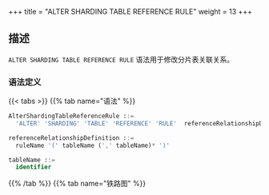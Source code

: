 +++
title = "ALTER SHARDING TABLE REFERENCE RULE"
weight = 13
+++

## 描述

`ALTER SHARDING TABLE REFERENCE RULE` 语法用于修改分片表关联关系。

### 语法定义

{{< tabs >}}
{{% tab name="语法" %}}
```sql
AlterShardingTableReferenceRule ::=
  'ALTER' 'SHARDING' 'TABLE' 'REFERENCE' 'RULE'  referenceRelationshipDefinition  (',' referenceRelationshipDefinition)*

referenceRelationshipDefinition ::=
  ruleName '(' tableName (',' tableName)* ')'

tableName ::=
  identifier
```
{{% /tab %}}
{{% tab name="铁路图" %}}
<iframe frameborder="0" name="diagram" id="diagram" width="100%" height="100%"></iframe>
{{% /tab %}}
{{< /tabs >}}

### 补充说明

- 一张分片表只能具有一个关联关系；
- 关联的分片表应分布在相同的存储单元，并且分片个数相同。例如 `ds_${0..1}.t_order_${0..1}` 与 `ds_${0..1}.t_order_item_${0..1}`；
- 关联的分片表应使用一致的分片算法。例如 `t_order_${order_id % 2}` 与 `t_order_item_${order_item_id % 2}`；

### 示例

#### 1.修改关联关系

```sql
ALTER SHARDING TABLE REFERENCE RULE ref_0 (t_order,t_order_item);
```

#### 2.修改多个关联关系

```sql
ALTER SHARDING TABLE REFERENCE RULE ref_0 (t_order,t_order_item), ref_1 (t_product,t_product_item);
```

### 保留字

`ALTER`、`SHARDING`、`TABLE`、`REFERENCE`、`RULE`

### 相关链接

- [保留字](/cn/user-manual/shardingsphere-proxy/distsql/syntax/reserved-word/)
- [CREATE SHARDING TABLE RULE](/cn/user-manual/shardingsphere-proxy/distsql/syntax/rdl/rule-definition/sharding/create-sharding-table-rule/)
